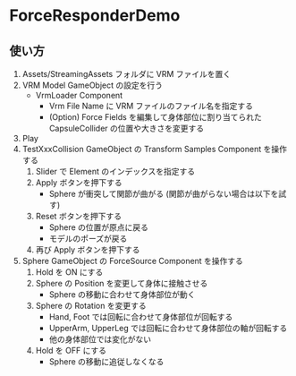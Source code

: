 # ForceResponderDemo

## 使い方

1. Assets/StreamingAssets フォルダに VRM ファイルを置く
2. VRM Model GameObject の設定を行う
   - VrmLoader Component
      - Vrm File Name に VRM ファイルのファイル名を指定する
      - (Option) Force Fields を編集して身体部位に割り当てられた CapsuleCollider の位置や大きさを変更する
3. Play
4. TestXxxCollision GameObject の Transform Samples Component を操作する
   1. Slider で Element のインデックスを指定する
   2. Apply ボタンを押下する
      - Sphere が衝突して関節が曲がる (関節が曲がらない場合は以下を試す)
   3. Reset ボタンを押下する
      - Sphere の位置が原点に戻る
      - モデルのポーズが戻る
   4. 再び Apply ボタンを押下する
5. Sphere GameObject の ForceSource Component を操作する
   1. Hold を ON にする
   2. Sphere の Position を変更して身体に接触させる
      - Sphere の移動に合わせて身体部位が動く
   3. Sphere の Rotation を変更する
      - Hand, Foot では回転に合わせて身体部位が回転する
      - UpperArm, UpperLeg では回転に合わせて身体部位の軸が回転する
      - 他の身体部位では変化がない
   4. Hold を OFF にする
      - Sphere の移動に追従しなくなる
